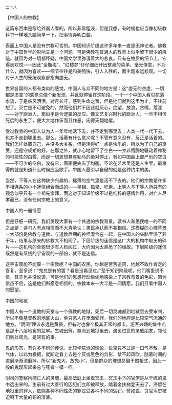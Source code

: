     二十八 

   【中国人的宗教】

   这篇东西本是写给外国人看的，所以非常粗浅，但是我想，有时候也应当像初级教科书一样地头脑简单一下，把事情弄明白些。

   表面上中国人是没有宗教可言的。中国知识阶级这许多年来一直是无神论者。佛教对于中国哲学的影响又是一个问题。可是佛教在普通人的教育上似乎留下很少的痕迹。就因为对一切都怀疑，中国文学里弥漫着大的悲哀。只有在物质的细节上，它得到欢悦——因此“金瓶梅”、“红楼梦”仔仔细细开出整桌的菜单，毫无倦意，不为什么，就因为喜欢——细节往往是和美畅快，引人入胜的，而主题永远悲观。一切对于人生的笼统观察都指向虚无。

   世界各国的人都有类似的感觉，中国人与众不同的地方是：这“虚无的空虚，一切都是虚空”的感觉总像个新发现，并且就停留在这阶段。一个一个中国人看见花落水流，于是临风洒泪，对月长吁，感到生命之暂，但是他们就到这里为止，不往前想了。灭亡是不可避免的，然而他们并不因此就灰心，绝望，放浪，贪嘴，荒淫——对于欧洲人，那似乎是合逻辑的反应。像文艺复兴时代的欧洲人，一旦不相信死后的永生了，便大大地作乐而且作恶，闹得天翻地覆。

   受过教育的中国人认为人一年年地活下去，并不走到哪里去；人类一代一代下去，也并不走到哪里去。那么，活著有什么意义呢？不管有意义没有，反正是活着的。我们怎样处置自己，并没多大关系，但是活得好一点是快乐的，所以为了自己的享受，还是守规矩的好。在那之外，就小心地留下了空白——并非懵腾地骚动着神秘的可能性的白雾，而是一切思想悬崖勒马的绝对停止，有如中国画上部严厉的空白——不可少的空白，没有它，图画便失去了均衡。不论在艺术里还是人生里，最难得的就是知道什么时候应当歇手。中国人最引以自傲的就是这种约束的美。

   当然，下等人在这种缺少兴趣的、稀薄的空气里是活不下去的。他们的宗教是许多不相连系的小小迷信组合而成的——星相、狐鬼、吃素。上等人与下等人所共有的观念似乎只有一个祖先崇拜，而这对于知识阶级不过是纯粹的感情作用，对亡人尽孝而已，没有任何宗教上的意义。

   中国人的一厢情愿

   但是仔细一研究，我们发现大家有一个共通的宗教背景。读书人和愚民唯一的不同之点是：读书人有点相信而不大肯承认；愚民承认而不甚相信。这模糊的心理背景一大部份是佛教与道教，与道教后期的神怪混合在一起，在中国人的头脑里浸了若干年，结果与原来的佛教大不相同了。下层阶级的迷信是这广大的机构中取出的碎片——这机构的全貌很少有人检阅过，大约因为太熟悉了的缘故。下层阶级的迷信既然是有系统的宇宙观的一部份，就不是迷信。

   这宇宙观能不能算一个宗教呢？中国的农民，你越是苦苦追问，他越不敢作肯定的答复，至多说：“鬼总是有的罢？看是没看见过。”至于知识阶级呢，他们嘴里说不信，其实也并没说谎，可是他们的思想行动偷偷地感染上了宗教背景的色彩，因为信虽不信，这是他们所愿意相信的。宗教本来一大半是一厢情愿。我们且看中国人的愿望。

   中国的地狱

   中国人有一个道教的天堂与一个佛教的地狱，死后一切灵魂都到地狱里去受审判，所以不像基督教的地底火山，单只恶人在里面受罪，我们的地府是比较空气流通的地方。“阴间”理该永远是黄昏，但有时也像个极其正常的都市，游客兴趣的集中点是那十八层地窖的监牢。生魂出窍，飘流到地狱里去，遇见过世的亲戚朋友，领他们到处观光，是常有的事。

   鬼的形态，有许多不同的传说，比较学院派的理论，说鬼只不过是一口气不散，是气体，以此为根据，就断定看上去是个灰或黑色的剪影，禁不起风吹，随着时间的进展渐渐消磨掉，所以“新鬼大，故鬼小”。但是群众的理想总偏于照相式，因此一般的鬼现形起来总与死者一模一样。

   阴司的警察拘捕亡人的灵魂，最高法庭上坐着冥王，冥王手下的官僚是从干练的鬼中选出来的。生前有过大善行的囚犯们立即被释放，踏着金扶梯登天去了。滞留在地狱里的罪人，依照各种不同性质的罪过受各种不同的惩罚。譬如说，贪官污吏被迫喝下大量的铜的溶液。

